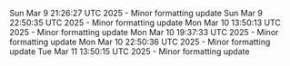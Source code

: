 Sun Mar  9 21:26:27 UTC 2025 - Minor formatting update
Sun Mar  9 22:50:35 UTC 2025 - Minor formatting update
Mon Mar 10 13:50:13 UTC 2025 - Minor formatting update
Mon Mar 10 19:37:33 UTC 2025 - Minor formatting update
Mon Mar 10 22:50:36 UTC 2025 - Minor formatting update
Tue Mar 11 13:50:15 UTC 2025 - Minor formatting update
